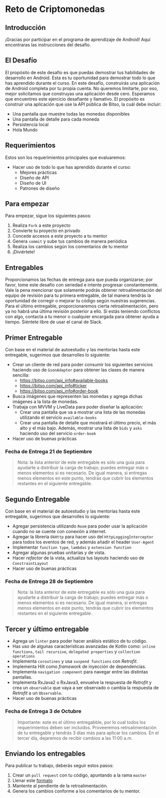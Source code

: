 # Reto de Criptomonedas

## Introducción
¡Gracias por participar en el programa de aprendizaje de Android!
Aquí encontraras las instrucciones del desafío.

## El Desafío
El propósito de este desafío es que puedas demostrar tus habilidades de desarrollo en Android. Esta es tu oportunidad para demostrar todo lo que has aprendido durante el curso.
En este desafío, construirás una aplicación de Android completa por tu propia cuenta. No queremos limitarte, por eso, mejor solicitamos que construyas una aplicación desde cero.
Esperamos que encuentres este ejercicio desafiante y llamativo.
El propósito es construir una aplicación que use la API pública de Bitso, la cuál debe incluir:

- Una pantalla que muestre todas las monedas disponibles
- Una pantalla de detalle para cada moneda
- Persistencia local
- Hola Mundo

## Requerimientos

Estos son los requerimientos principales que evaluaremos:

- Hacer uso de todo lo que has aprendido durante el curso:
    - Mejores prácticas
    - Diseño de API
    - Diseño de UI
    - Patrones de diseño

## Para empezar

Para empezar, sigue los siguientes pasos:

1. Realiza `Fork` a este proyecto
2. Convierte tu proyecto en privado
3. Concede accesos a este proyecto a tu mentor
4. Genera `commit` y sube tus cambios de manera periódica
5. Realiza los cambios según los comentarios de tu mentor
6. ¡Diviértete!

## Entregables

Proporcionamos las fechas de entrega para que pueda organizarse; por favor, tome este desafío con seriedad e intente progresar constantemente.
Vale la pena mencionar que solamente podrás obtener retroalimentación del equipo de revisión para tu primera entregable, de tal manera tendrás la oportunidad de corregir o mejorar tu código según nuestras sugerencias.
Para el último entregable, proporcionaremos cierta retroalimentación, pero ya no habrá una última revisión posterior a ello. Si estás teniendo conflictos con algo, contacta a tu menor o cualquier encargada para obtener ayuda a tiempo. Siéntete libre de usar el canal de Slack.

## Primer Entregable
Con base en el material de autoestudio y las mentorías hasta este entregable, sugerimos que desarrolles lo siguiente:

- Crear un cliente de red para poder consumir los siguientes servicios haciendo uso de `GsonAdapter` para obtener las clases de manera sencilla:
  - https://bitso.com/api_info#available-books
  - https://bitso.com/api_info#ticker
  - https://bitso.com/api_info#order-book 
- Busca imágenes que representen las monedas y agrega dichas imágenes a la lista de monedas.
- Trabaja con MVVM y LiveData para poder diseñar la aplicación:
    - Crear una pantalla que va a mostrar una lista de las monedas utilizando el servicio `available-books`
    - Crear una pantalla de detalle que mostrará el último precio, el más alto y el más bajo. Además, mostrar una lista de `bids` y `asks` haciendo uso del servicio `order-book`
- Hacer uso de buenas prácticas

### **Fecha de Entrega 21 de Septiembre**

> Nota: la lista anterior de este entregable es sólo una guía para ayudarte a distribuir la carga de trabajo; puedes entregar más o menos elementos si es necesario. De igual manera, si entregas menos elementos en este punto, tendrás que cubrir los elementos restantes en el siguiente entregable.

## Segundo Entregable

Con base en el material de autoestudio y las mentorías hasta este entregable, sugerimos que desarrolles lo siguiente:

- Agregar persistencia utilizando `Room` para poder usar la aplicación cuando no se cuente con conexión a internet.
- Agregar la librería `OkHttp` para hacer uso del `HttpLoggingInterceptor` para todos los eventos de red, y además añadir el header `User-Agent`
- Implementar `function type`, `lambdas` y `extension function`
- Agregar algunas pruebas unitarias y de vista.
- Hacer _refactor_ de la vista, actualiza tus layouts haciendo uso de `ConstraintLayout`
- Hacer uso de buenas prácticas

### **Fecha de Entrega 28 de Septiembre**

> Nota: la lista anterior de este entregable es sólo una guía para ayudarte a distribuir la carga de trabajo; puedes entregar más o menos elementos si es necesario. De igual manera, si entregas menos elementos en este punto, tendrás que cubrir los elementos restantes en el siguiente entregable.

## Tercer y último entregable
- Agrega un `linter` para poder hacer análisis estático de tu código.
- Has uso de algunas características avanzadas de Kotlin como: `inline functions`, `tail recursive`, `delegated properties` y `collection operations`
- Implementa `coroutines` y usa `suspend functions` con _Retrofit_.
- Implementa Hilt como _framework_ de inyección de dependencias.
- Implementa `navigation component` para navegar entre las distintas pantallas.
- Implementa RxJava2 o RxJava3, envuelve la respuesta de _Retrofit_ y crea un `observable` que vaya a ser observado o cambia la respuesta de _Retrofit_ a un `Observable`.
- Hacer uso de buenas prácticas

### **Fecha de Entrega 3 de Octubre**


> Importante: este es el último entregabble, por lo cual todos los requerimientos deben ser incluidos. Proveeremos retroalimentación de tu entregable y tendrás 3 días más para aplicar los cambios. En el tercer día, dejaremos de recibir cambios a las 11:00 a.m.

## Enviando los entregables

Para publicar tu trabajo, deberás seguir estos pasos:

1. Crear un `pull request` con tu código, apuntando a la rama `master`
2. Llenar este [formato](https://forms.gle/1ceEaPW3LABJqUCz6)
3. Mantente al pendiente de la retroalimentación.
4. Genera los cambios conforme a los comentarios de tu mentor.
